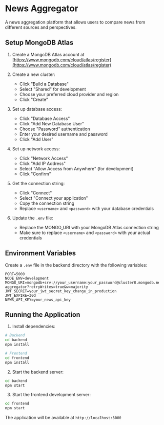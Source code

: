 # News Aggregator

A news aggregation platform that allows users to compare news from different sources and perspectives.

## Setup MongoDB Atlas

1. Create a MongoDB Atlas account at [https://www.mongodb.com/cloud/atlas/register](https://www.mongodb.com/cloud/atlas/register)

2. Create a new cluster:
   - Click "Build a Database"
   - Select "Shared" for development
   - Choose your preferred cloud provider and region
   - Click "Create"

3. Set up database access:
   - Click "Database Access"
   - Click "Add New Database User"
   - Choose "Password" authentication
   - Enter your desired username and password
   - Click "Add User"

4. Set up network access:
   - Click "Network Access"
   - Click "Add IP Address"
   - Select "Allow Access from Anywhere" (for development)
   - Click "Confirm"

5. Get the connection string:
   - Click "Connect"
   - Select "Connect your application"
   - Copy the connection string
   - Replace `<username>` and `<password>` with your database credentials

6. Update the `.env` file:
   - Replace the MONGO_URI with your MongoDB Atlas connection string
   - Make sure to replace `<username>` and `<password>` with your actual credentials

## Environment Variables

Create a `.env` file in the backend directory with the following variables:

```
PORT=5000
NODE_ENV=development
MONGO_URI=mongodb+srv://your_username:your_password@cluster0.mongodb.net/news-aggregator?retryWrites=true&w=majority
JWT_SECRET=your_jwt_secret_key_change_in_production
JWT_EXPIRE=30d
NEWS_API_KEY=your_news_api_key
```

## Running the Application

1. Install dependencies:
```bash
# Backend
cd backend
npm install

# Frontend
cd frontend
npm install
```

2. Start the backend server:
```bash
cd backend
npm start
```

3. Start the frontend development server:
```bash
cd frontend
npm start
```

The application will be available at `http://localhost:3000`
